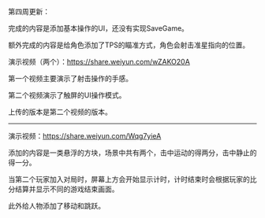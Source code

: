 第四周更新：

完成的内容是添加基本操作的UI，还没有实现SaveGame。

额外完成的内容是给角色添加了TPS的瞄准方式，角色会射击准星指向的位置。

演示视频（两个）：https://share.weiyun.com/wZAKO20A

第一个视频主要演示了射击操作的手感。

第二个视频演示了触屏的UI操作模式。

上传的版本是第二个视频的版本。



-------



演示视频：https://share.weiyun.com/Wqg7yieA



添加的内容是一类悬浮的方块，场景中共有两个，击中运动的得两分，击中静止的得一分。

当第二个玩家加入对局时，屏幕上方会开始显示计时，计时结束时会根据玩家的比分结算并显示不同的游戏结束画面。

此外给人物添加了移动和跳跃。
